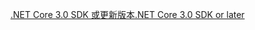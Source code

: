 [<span data-ttu-id="26214-101">.NET Core 3.0 SDK 或更新版本</span><span class="sxs-lookup"><span data-stu-id="26214-101">.NET Core 3.0 SDK or later</span></span>](https://dotnet.microsoft.com/download/dotnet-core/3.0)
